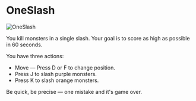 # OneSlash

![OneSlash](https://github.com/user-attachments/assets/e4b439af-20c1-49be-a9b8-2207984ae175)

You kill monsters in a single slash. Your goal is to score as high as possible in 60 seconds.

You have three actions: 
- Move — Press D or F to change position. 
- Press J to slash purple monsters. 
- Press K to slash orange monsters.
  
Be quick, be precise — one mistake and it's game over.
